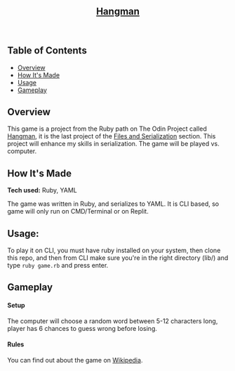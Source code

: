 <h2 align="center"><u>Hangman</u></h2>

<p align="center">
<br>
</p>

## Table of Contents
+ [Overview](#overview)
+ [How It's Made](#how_its_made)
+ [Usage](#usage)
+ [Gameplay](#gameplay)

## Overview <a name = "overview"></a>

This game is a project from the Ruby path on The Odin Project called [Hangman](https://www.theodinproject.com/lessons/ruby-hangman), it is the last project of the [Files and Serialization](https://www.theodinproject.com/paths/full-stack-ruby-on-rails/courses/ruby#files-and-serialization) section. This project will enhance my skills in serialization. The game will be played vs. computer.

## How It's Made <a name = "how_its_made"></a>

**Tech used:** Ruby, YAML

The game was written in Ruby, and serializes to YAML. It is CLI based, so game will only run on CMD/Terminal or on Replit.

## Usage: <a name = "usage"></a>

To play it on CLI, you must have ruby installed on your system, then clone this repo, and then from CLI make sure you're in the right directory (lib/) and type ```ruby game.rb```  and press enter.

## Gameplay <a name = "gameplay"></a>

#### Setup

The computer will choose a random word between 5-12 characters long, player has 6 chances to guess wrong before losing.

#### Rules

You can find out about the game on [Wikipedia](https://en.wikipedia.org/wiki/Hangman_(game)).

